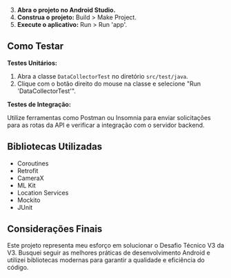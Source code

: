 3. **Abra o projeto no Android Studio.**
4. **Construa o projeto:** Build > Make Project.
5. **Execute o aplicativo:** Run > Run 'app'.

## Como Testar

**Testes Unitários:**

1. Abra a classe `DataCollectorTest` no diretório `src/test/java`.
2. Clique com o botão direito do mouse na classe e selecione "Run 'DataCollectorTest'".

**Testes de Integração:**

Utilize ferramentas como Postman ou Insomnia para enviar solicitações para as rotas da API e verificar a integração com o servidor backend.

## Bibliotecas Utilizadas

* Coroutines
* Retrofit
* CameraX
* ML Kit
* Location Services
* Mockito
* JUnit

## Considerações Finais

Este projeto representa meu esforço em solucionar o Desafio Técnico V3 da V3. Busquei seguir as melhores práticas de desenvolvimento Android e utilizei bibliotecas modernas para garantir a qualidade e eficiência do código.